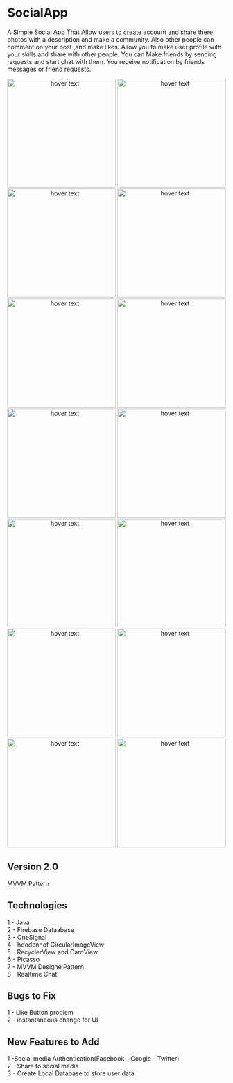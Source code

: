 # SocialApp

A Simple Social App That Allow users to create account and share there photos with a description and make a community.
Also other people can comment on your post ,and make likes.
Allow you to make user profile with your skills and share with other people.
You can Make friends by sending requests and start chat with them.
You receive notification by friends messages or friend requests.




<p align="center">
  <img src="imgs/i1.png" width="250" title="hover text">
  <img src="imgs/i2.png" width="250" title="hover text">
  <img src="imgs/i3.png" width="250" title="hover text">
  <img src="imgs/i4.png" width="250" title="hover text">
  <img src="imgs/i5.png" width="250" title="hover text">
  <img src="imgs/i6.png" width="250" title="hover text">
  <img src="imgs/i7.png" width="250" title="hover text">
  <img src="imgs/i8.png" width="250" title="hover text">
  <img src="imgs/i9.png" width="250" title="hover text">
  <img src="imgs/i10.png" width="250" title="hover text">
  <img src="imgs/i11.png" width="250" title="hover text">
  <img src="imgs/i12.png" width="250" title="hover text">
  <img src="imgs/i13.png" width="250" title="hover text">
  <img src="imgs/i14.png" width="250" title="hover text">

</p>


## Version 2.0
MVVM Pattern

## Technologies
1 - Java
</br>
2 - Firebase Dataabase
</br>
3 - OneSignal
</br>
4 - hdodenhof CircularImageView
</br>
5 - RecyclerView and CardView
</br>
6 - Picasso
</br>
7 - MVVM Designe Pattern
</br>
8 - Realtime Chat
</br>


## Bugs to Fix

1 - Like Button problem
</br>
2 - instantaneous change for UI
</br>

## New Features to Add

1 -Social media Authentication(Facebook - Google - Twitter)
<br/>
2 - Share to social media
<br/>
3 - Create Local Database to store user data
